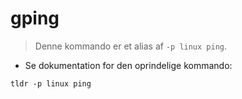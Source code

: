 # gping

> Denne kommando er et alias af `-p linux ping`.

- Se dokumentation for den oprindelige kommando:

`tldr -p linux ping`
